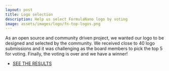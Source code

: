 ```yaml
---
layout: post
title: Logo selection
description: Help us select FormulaNano logo by voting
image: assets/images/logo/fn-top-logos.png
---
```


As an open source and community driven project, we wanted our logo to be designed and selected
by the community. We received close to 40 logo submissions and it was challenging as the board
members to pick the top 5 for voting. Finally, the voting is over and we have a winner!

<ul class="actions fit">
	<li><a href="{{site.url}}/logo-selection" class="button fit icon fa-discord">SEE THE RESULTS</a></li>
</ul>

